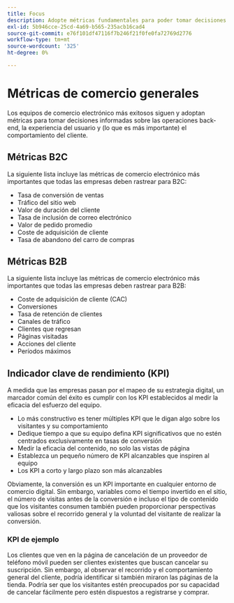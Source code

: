 ```yaml
---
title: Focus
description: Adopte métricas fundamentales para poder tomar decisiones basadas en datos.
exl-id: 5b946cce-25cd-4a69-b565-235acb16cad4
source-git-commit: e76f101df47116f7b246f21f0fe0fa72769d2776
workflow-type: tm+mt
source-wordcount: '325'
ht-degree: 0%

---
```


# Métricas de comercio generales

Los equipos de comercio electrónico más exitosos siguen y adoptan métricas para tomar decisiones informadas sobre las operaciones back-end, la experiencia del usuario y (lo que es más importante) el comportamiento del cliente.

## Métricas B2C

La siguiente lista incluye las métricas de comercio electrónico más importantes que todas las empresas deben rastrear para B2C:

- Tasa de conversión de ventas
- Tráfico del sitio web
- Valor de duración del cliente
- Tasa de inclusión de correo electrónico
- Valor de pedido promedio
- Coste de adquisición de cliente
- Tasa de abandono del carro de compras

## Métricas B2B

La siguiente lista incluye las métricas de comercio electrónico más importantes que todas las empresas deben rastrear para B2B:

- Coste de adquisición de cliente (CAC)
- Conversiones
- Tasa de retención de clientes
- Canales de tráfico
- Clientes que regresan
- Páginas visitadas
- Acciones del cliente
- Períodos máximos

## Indicador clave de rendimiento (KPI)

A medida que las empresas pasan por el mapeo de su estrategia digital, un marcador común del éxito es cumplir con los KPI establecidos al medir la eficacia del esfuerzo del equipo.

- Lo más constructivo es tener múltiples KPI que le digan algo sobre los visitantes y su comportamiento
- Dedique tiempo a que su equipo defina KPI significativos que no estén centrados exclusivamente en tasas de conversión
- Medir la eficacia del contenido, no solo las vistas de página
- Establezca un pequeño número de KPI alcanzables que inspiren al equipo
- Los KPI a corto y largo plazo son más alcanzables

Obviamente, la conversión es un KPI importante en cualquier entorno de comercio digital. Sin embargo, variables como el tiempo invertido en el sitio, el número de visitas antes de la conversión e incluso el tipo de contenido que los visitantes consumen también pueden proporcionar perspectivas valiosas sobre el recorrido general y la voluntad del visitante de realizar la conversión.

### KPI de ejemplo

Los clientes que ven en la página de cancelación de un proveedor de teléfono móvil pueden ser clientes existentes que buscan cancelar su suscripción. Sin embargo, al observar el recorrido y el comportamiento general del cliente, podría identificar si también miraron las páginas de la tienda. Podría ser que los visitantes estén preocupados por su capacidad de cancelar fácilmente pero estén dispuestos a registrarse y comprar.
